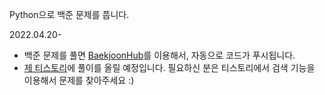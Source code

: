 Python으로 백준 문제를 풉니다.


2022.04.20-

- 백준 문제를 풀면 [BaekjoonHub](https://github.com/BaekjoonHub/BaekjoonHub)를 이용해서, 자동으로 코드가 푸시됩니다.
- [제 티스토리](https://dalseoin.tistory.com/)에 풀이를 올릴 예정입니다. 필요하신 분은 티스토리에서 검색 기능을 이용해서 문제를 찾아주세요 :) 
